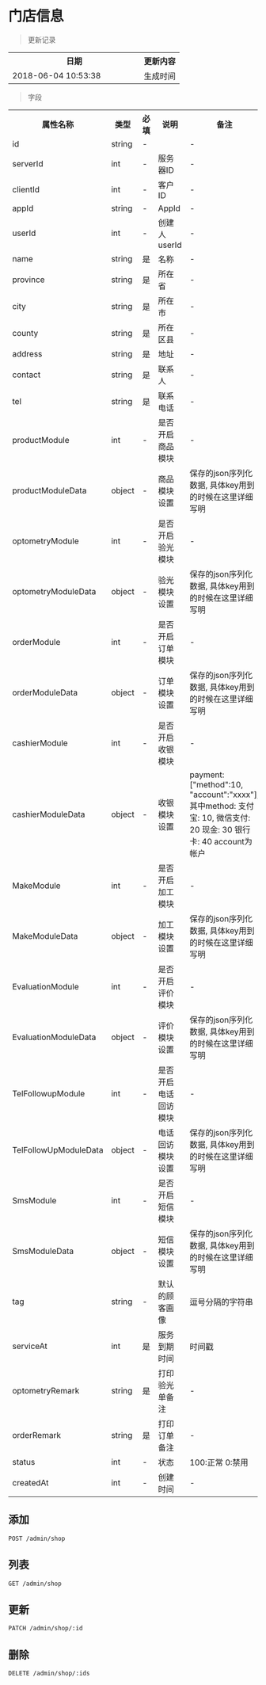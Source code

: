 # 门店信息

> 更新记录

<table>
    <tr>
        <th style="width:250px;">日期</th>
        <th>更新内容</th>
    </tr>
    <tr>
        <td>2018-06-04 10:53:38</td>
        <td>生成时间</td>
    </tr>
</table>

> 字段

<table>
    <tr>
        <th style="width:150px;">属性名称</th>
        <th style="width:60px;">类型</th>
        <th style="width:60px;">必填</th>
        <th style="width:200px;">说明</th>
        <th>备注</th>
    </tr>
    <tr>
        <td>id</td>
        <td>string</td>
        <td>-</td>
        <td></td>
        <td>-</td>
    </tr>
    <tr>
        <td>serverId</td>
        <td>int</td>
        <td>-</td>
        <td>服务器ID</td>
        <td>-</td>
    </tr>
    <tr>
        <td>clientId</td>
        <td>int</td>
        <td>-</td>
        <td>客户ID</td>
        <td>-</td>
    </tr>
    <tr>
        <td>appId</td>
        <td>string</td>
        <td>-</td>
        <td>AppId</td>
        <td>-</td>
    </tr>
    <tr>
        <td>userId</td>
        <td>int</td>
        <td>-</td>
        <td>创建人userId</td>
        <td>-</td>
    </tr>
    <tr>
        <td>name</td>
        <td>string</td>
        <td>是</td>
        <td>名称</td>
        <td>-</td>
    </tr>
    <tr>
        <td>province</td>
        <td>string</td>
        <td>是</td>
        <td>所在省</td>
        <td>-</td>
    </tr>
    <tr>
        <td>city</td>
        <td>string</td>
        <td>是</td>
        <td>所在市</td>
        <td>-</td>
    </tr>
    <tr>
        <td>county</td>
        <td>string</td>
        <td>是</td>
        <td>所在区县</td>
        <td>-</td>
    </tr>
    <tr>
        <td>address</td>
        <td>string</td>
        <td>是</td>
        <td>地址</td>
        <td>-</td>
    </tr>
    <tr>
        <td>contact</td>
        <td>string</td>
        <td>是</td>
        <td>联系人</td>
        <td>-</td>
    </tr>
    <tr>
        <td>tel</td>
        <td>string</td>
        <td>是</td>
        <td>联系电话</td>
        <td>-</td>
    </tr>
    <tr>
        <td>productModule</td>
        <td>int</td>
        <td>-</td>
        <td>是否开启商品模块</td>
        <td>-</td>
    </tr>
    <tr>
        <td>productModuleData</td>
        <td>object</td>
        <td>-</td>
        <td>商品模块设置</td>
        <td>保存的json序列化数据, 具体key用到的时候在这里详细写明</td>
    </tr>
    <tr>
        <td>optometryModule</td>
        <td>int</td>
        <td>-</td>
        <td>是否开启验光模块</td>
        <td>-</td>
    </tr>
    <tr>
        <td>optometryModuleData</td>
        <td>object</td>
        <td>-</td>
        <td>验光模块设置</td>
        <td>保存的json序列化数据, 具体key用到的时候在这里详细写明</td>
    </tr>
    <tr>
        <td>orderModule</td>
        <td>int</td>
        <td>-</td>
        <td>是否开启订单模块</td>
        <td>-</td>
    </tr>
    <tr>
        <td>orderModuleData</td>
        <td>object</td>
        <td>-</td>
        <td>订单模块设置</td>
        <td>保存的json序列化数据, 具体key用到的时候在这里详细写明</td>
    </tr>
    <tr>
        <td>cashierModule</td>
        <td>int</td>
        <td>-</td>
        <td>是否开启收银模块</td>
        <td>-</td>
    </tr>
    <tr>
        <td>cashierModuleData</td>
        <td>object</td>
        <td>-</td>
        <td>收银模块设置</td>
        <td>payment: ["method":10, "account":"xxxx"], 其中method: 支付宝: 10, 微信支付: 20 现金: 30 银行卡: 40  account为帐户</td>
    </tr>
    <tr>
        <td>MakeModule</td>
        <td>int</td>
        <td>-</td>
        <td>是否开启加工模块</td>
        <td>-</td>
    </tr>
    <tr>
        <td>MakeModuleData</td>
        <td>object</td>
        <td>-</td>
        <td>加工模块设置</td>
        <td>保存的json序列化数据, 具体key用到的时候在这里详细写明</td>
    </tr>
    <tr>
        <td>EvaluationModule</td>
        <td>int</td>
        <td>-</td>
        <td>是否开启评价模块</td>
        <td>-</td>
    </tr>
    <tr>
        <td>EvaluationModuleData</td>
        <td>object</td>
        <td>-</td>
        <td>评价模块设置</td>
        <td>保存的json序列化数据, 具体key用到的时候在这里详细写明</td>
    </tr>
    <tr>
        <td>TelFollowupModule</td>
        <td>int</td>
        <td>-</td>
        <td>是否开启电话回访模块</td>
        <td>-</td>
    </tr>
    <tr>
        <td>TelFollowUpModuleData</td>
        <td>object</td>
        <td>-</td>
        <td>电话回访模块设置</td>
        <td>保存的json序列化数据, 具体key用到的时候在这里详细写明</td>
    </tr>
    <tr>
        <td>SmsModule</td>
        <td>int</td>
        <td>-</td>
        <td>是否开启短信模块</td>
        <td>-</td>
    </tr>
    <tr>
        <td>SmsModuleData</td>
        <td>object</td>
        <td>-</td>
        <td>短信模块设置</td>
        <td>保存的json序列化数据, 具体key用到的时候在这里详细写明</td>
    </tr>
    <tr>
        <td>tag</td>
        <td>string</td>
        <td>-</td>
        <td>默认的顾客画像</td>
        <td>逗号分隔的字符串</td>
    </tr>
    <tr>
        <td>serviceAt</td>
        <td>int</td>
        <td>是</td>
        <td>服务到期时间</td>
        <td>时间戳</td>
    </tr>
    <tr>
        <td>optometryRemark</td>
        <td>string</td>
        <td>是</td>
        <td>打印验光单备注</td>
        <td>-</td>
    </tr>
    <tr>
        <td>orderRemark</td>
        <td>string</td>
        <td>是</td>
        <td>打印订单备注</td>
        <td>-</td>
    </tr>
    <tr>
        <td>status</td>
        <td>int</td>
        <td>-</td>
        <td>状态</td>
        <td>100:正常 0:禁用</td>
    </tr>    
    <tr>
        <td>createdAt</td>
        <td>int</td>
        <td>-</td>
        <td>创建时间</td>
        <td>-</td>
    </tr>
</table>

## 添加

```
POST /admin/shop
```

## 列表

```
GET /admin/shop
```

## 更新

```
PATCH /admin/shop/:id
```

## 删除

```
DELETE /admin/shop/:ids
```
